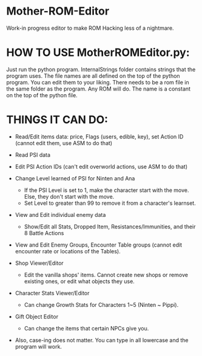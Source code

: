 # Mother-ROM-Editor
Work-in progress editor to make ROM Hacking less of a nightmare.

# HOW TO USE MotherROMEditor.py:

Just run the python program.
InternalStrings folder contains strings that the program uses. The file names are all defined on the top of the python program. You can edit them to your liking.
There needs to be a rom file in the same folder as the program. Any ROM will do. The name is a constant on the top of the python file.

# THINGS IT CAN DO:
  - Read/Edit items data: price, Flags (users, edible, key), set Action ID (cannot edit them, use ASM to do that)
  
  - Read PSI data
  - Edit PSI Action IDs (can't edit overworld actions, use ASM to do that)
  - Change Level learned of PSI for Ninten and Ana
    - If the PSI Level is set to 1, make the character start with the move. Else, they don't start with the move.
    - Set Level to greater than 99 to remove it from a character's learnset.
    
  - View and Edit individual enemy data
    - Show/Edit all Stats, Dropped Item, Resistances/Immunities, and their 8 Battle Actions

  - View and Edit Enemy Groups, Encounter Table groups (cannot edit encounter rate or locations of the Tables).

  - Shop Viewer/Editor
    - Edit the vanilla shops' items. Cannot create new shops or remove existing ones, or edit what objects they use.
   
  - Character Stats Viewer/Editor
    - Can change Growth Stats for Characters 1~5 (Ninten ~ Pippi).
  - Gift Object Editor
    - Can change the items that certain NPCs give you.
 
 * Also, case-ing does not matter. You can type in all lowercase and the program will work.

